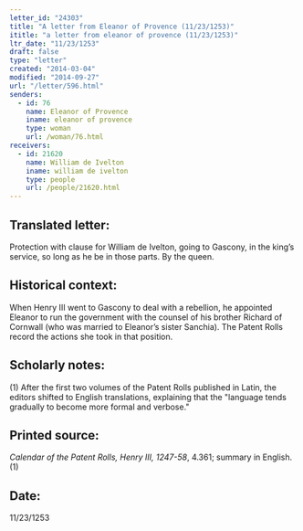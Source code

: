 ```yaml
---
letter_id: "24303"
title: "A letter from Eleanor of Provence (11/23/1253)"
ititle: "a letter from eleanor of provence (11/23/1253)"
ltr_date: "11/23/1253"
draft: false
type: "letter"
created: "2014-03-04"
modified: "2014-09-27"
url: "/letter/596.html"
senders:
  - id: 76
    name: Eleanor of Provence
    iname: eleanor of provence
    type: woman
    url: /woman/76.html
receivers:
  - id: 21620
    name: William de Ivelton
    iname: william de ivelton
    type: people
    url: /people/21620.html
---
```

<h2> Translated letter:</h2>Protection with clause for William de Ivelton, going to Gascony, in the king’s service, so long as he be in those parts.
By the queen.
<h2 class="mt-4"> Historical context:</h2>When Henry III went to Gascony to deal with a rebellion, he appointed Eleanor to run the government with the counsel of his brother Richard of Cornwall (who was married to Eleanor’s sister Sanchia). The Patent Rolls record the actions she took in that position.
<h2 class="mt-4"> Scholarly notes:</h2>(1) After the first two volumes of the Patent Rolls published in Latin, the editors shifted to English translations, explaining that the "language tends gradually to become more formal and verbose."
<h2 class="mt-4"> Printed source:</h2><p><em>Calendar of the Patent Rolls, Henry III, 1247-58</em>, 4.361; summary in English.(1)</p><h2 class="mt-4"> Date:</h2>11/23/1253